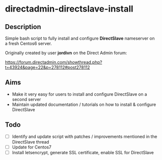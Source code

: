 # directadmin-directslave-install

## Description

Simple bash script to fully install and configure **DirectSlave** nameserver on a fresh Centos6 server.

Originally created by user **jordivn** on the Direct Admin forum: 

https://forum.directadmin.com/showthread.php?t=43924&page=22&p=278112#post278112


## Aims

* Make it very easy for users to install and configure DirectSlave on a second server  
* Maintain updated documentation / tutorials on how to install & configure DirectSlave

## Todo

- [ ] Identify and update script with patches / improvements mentioned in the DirectSlave thread
- [ ] Update for Centos7
- [ ] Install letsencrypt, generate SSL certificate, enable SSL for DirectSlave
